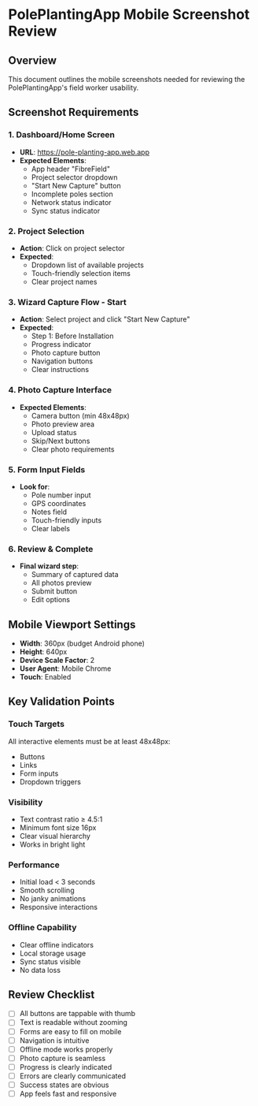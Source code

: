 # PolePlantingApp Mobile Screenshot Review

## Overview
This document outlines the mobile screenshots needed for reviewing the PolePlantingApp's field worker usability.

## Screenshot Requirements

### 1. Dashboard/Home Screen
- **URL**: https://pole-planting-app.web.app
- **Expected Elements**:
  - App header "FibreField"
  - Project selector dropdown
  - "Start New Capture" button
  - Incomplete poles section
  - Network status indicator
  - Sync status indicator

### 2. Project Selection
- **Action**: Click on project selector
- **Expected**:
  - Dropdown list of available projects
  - Touch-friendly selection items
  - Clear project names

### 3. Wizard Capture Flow - Start
- **Action**: Select project and click "Start New Capture"
- **Expected**:
  - Step 1: Before Installation
  - Progress indicator
  - Photo capture button
  - Navigation buttons
  - Clear instructions

### 4. Photo Capture Interface
- **Expected Elements**:
  - Camera button (min 48x48px)
  - Photo preview area
  - Upload status
  - Skip/Next buttons
  - Clear photo requirements

### 5. Form Input Fields
- **Look for**:
  - Pole number input
  - GPS coordinates
  - Notes field
  - Touch-friendly inputs
  - Clear labels

### 6. Review & Complete
- **Final wizard step**:
  - Summary of captured data
  - All photos preview
  - Submit button
  - Edit options

## Mobile Viewport Settings
- **Width**: 360px (budget Android phone)
- **Height**: 640px
- **Device Scale Factor**: 2
- **User Agent**: Mobile Chrome
- **Touch**: Enabled

## Key Validation Points

### Touch Targets
All interactive elements must be at least 48x48px:
- Buttons
- Links
- Form inputs
- Dropdown triggers

### Visibility
- Text contrast ratio ≥ 4.5:1
- Minimum font size 16px
- Clear visual hierarchy
- Works in bright light

### Performance
- Initial load < 3 seconds
- Smooth scrolling
- No janky animations
- Responsive interactions

### Offline Capability
- Clear offline indicators
- Local storage usage
- Sync status visible
- No data loss

## Review Checklist
- [ ] All buttons are tappable with thumb
- [ ] Text is readable without zooming
- [ ] Forms are easy to fill on mobile
- [ ] Navigation is intuitive
- [ ] Offline mode works properly
- [ ] Photo capture is seamless
- [ ] Progress is clearly indicated
- [ ] Errors are clearly communicated
- [ ] Success states are obvious
- [ ] App feels fast and responsive